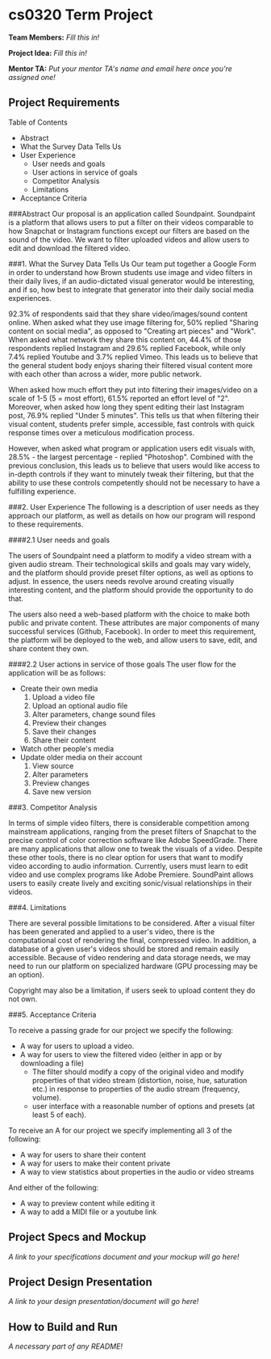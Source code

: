 # cs0320 Term Project

**Team Members:** _Fill this in!_

**Project Idea:** _Fill this in!_

**Mentor TA:** _Put your mentor TA's name and email here once you're assigned one!_

## Project Requirements
Table of Contents

  - Abstract
  - What the Survey Data Tells Us
  - User Experience
    - User needs and goals
    - User actions in service of goals
	- Competitor Analysis
	- Limitations
  - Acceptance Criteria


###Abstract
Our proposal is an application called Soundpaint. Soundpaint is a platform that allows users to put a filter on their videos comparable to how Snapchat or Instagram functions except our filters are based on the sound of the video. We want to filter uploaded videos and allow users to edit and download the filtered video.

###1. What the Survey Data Tells Us
Our team put together a Google Form in order to understand how Brown students use image and video filters in their daily lives, if an audio-dictated visual generator would be interesting, and if so, how best to integrate that generator into their daily social media experiences.

92.3% of respondents said that they share video/images/sound content online. When asked what they use image filtering for, 50% replied "Sharing content on social media", as opposed to "Creating art pieces" and "Work". When asked what network they share this content on, 44.4% of those respondents replied Instagram and 29.6% replied Facebook, while only 7.4% replied Youtube and 3.7% replied Vimeo. This leads us to believe that the general student body enjoys sharing their filtered visual content more with each other than across a wider, more public network.

When asked how much effort they put into filtering their images/video on a scale of 1-5 (5 = most effort), 61.5% reported an effort level of "2". Moreover, when asked how long they spent editing their last Instagram post, 76.9% replied "Under 5 minutes". This tells us that when filtering their visual content, students prefer simple, accessible, fast controls with quick response times over a meticulous modification process.
	
However, when asked what program or application users edit visuals with, 28.5% - the largest percentage - replied "Photoshop". Combined with the previous conclusion, this leads us to believe that users would like access to in-depth controls if they want to minutely tweak their filtering, but that the ability to use these controls competently should not be necessary to have a fulfilling experience.

###2. User Experience
The following is a description of user needs as they approach our platform, as well as details on how our program will respond to these requirements.

####2.1 User needs and goals

The users of Soundpaint need a platform to modify a video stream with a given audio stream. Their technological skills and goals may vary widely, and the platform should provide preset filter options, as well as options to adjust. In essence, the users needs revolve around creating visually interesting content, and the platform should provide the opportunity to do that. 

The users also need a web-based platform with the choice to make both public and private content. These attributes are major components of many successful services (Github, Facebook). In order to meet this requirement, the platform will be deployed to the web, and allow users to save, edit, and share content they own.

####2.2 User actions in service of those goals
The user flow for the application will be as follows:
  - Create their own media	
    1. Upload a video file
    2. Upload an optional audio file
    3. Alter parameters, change sound files
    4. Preview their changes
    5. Save their changes
    6. Share their content
  - Watch other people's media
  - Update older media on their account
    1. View source
	  2. Alter parameters
	  3. Preview changes
    4. Save new version

###3. Competitor Analysis

In terms of simple video filters, there is considerable competition among mainstream applications, ranging from the preset filters of Snapchat to the precise control of color correction software like Adobe SpeedGrade. There are many applications that allow one to tweak the visuals of a video. Despite these other tools, there is no clear option for users that want to modify video according to audio information. Currently, users must learn to edit video and use complex programs like Adobe Premiere. SoundPaint allows users to easily create lively and exciting sonic/visual relationships in their videos.

###4. Limitations

There are several possible limitations to be considered. After a visual filter has been generated and applied to a user's video, there is the computational cost of rendering the final, compressed video. In addition, a database of a given user's videos should be stored and remain easily accessible. Because of video rendering and data storage needs, we may need to run our platform on specialized hardware (GPU processing may be an option).

Copyright may also be a limitation, if users seek to upload content they do not own. 

###5. Acceptance Criteria

To receive a passing grade for our project we specify the following:
  - A way for users to upload a video.
  - A way for users to view the filtered video (either in app or by downloading a file)
    - The filter should modify a copy of the original video and modify properties of that video stream (distortion, noise, hue, saturation etc.) in response to properties of the audio stream (frequency, volume).
    - user interface with a reasonable number of options and presets (at least 5 of each).

To receive an A for our project we specify implementing all 3 of the following:
  - A way for users to share their content 
  - A way for users to make their content private
  - A way to view statistics about properties in the audio or video streams
		
And either of the following:
  - A way to preview content while editing it
  - A way to add a MIDI file or a youtube link

	
## Project Specs and Mockup
_A link to your specifications document and your mockup will go here!_

## Project Design Presentation
_A link to your design presentation/document will go here!_

## How to Build and Run
_A necessary part of any README!_
